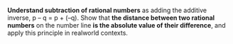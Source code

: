 **Understand subtraction of rational numbers** as adding the additive inverse, p – q = p + (–q). Show that **the distance between two rational numbers** on the number line **is the absolute value of their difference**, and apply this principle in realworld contexts.

